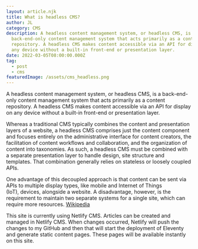 ```yaml
---
layout: article.njk
title: What is headless CMS?
author: JL
category: CMS
description: A headless content management system, or headless CMS, is a
  back-end-only content management system that acts primarily as a content
  repository. A headless CMS makes content accessible via an API for display on
  any device without a built-in front-end or presentation layer.
date: 2022-03-05T08:00:00.000Z
tag:
  - post
  - cms
featuredImage: /assets/cms_headless.png
---
```

<!--StartFragment-->

A headless content management system, or headless CMS, is a back-end-only content management system that acts primarily as a content repository. A headless CMS makes content accessible via an API for display on any device without a built-in front-end or presentation layer. [](https://en.wikipedia.org/wiki/Headless_content_management_system)

Whereas a traditional CMS typically combines the content and presentation layers of a website, a headless CMS comprises just the content component and focuses entirely on the administrative interface for content creators, the facilitation of content workflows[](https://en.wikipedia.org/wiki/Workflow "Workflow") and collaboration, and the organization of content into taxonomies.[](https://en.wikipedia.org/wiki/Headless_content_management_system#cite_note-2) As such, a headless CMS must be combined with a separate presentation layer[](https://en.wikipedia.org/wiki/Presentation_layer "Presentation layer") to handle design, site structure and templates.[](https://en.wikipedia.org/wiki/Headless_content_management_system#cite_note-3) That combination generally relies on stateless[](https://en.wikipedia.org/wiki/Stateless_protocol "Stateless protocol") or loosely coupled APIs.[](https://en.wikipedia.org/wiki/Headless_content_management_system#cite_note-4)

One advantage of this decoupled approach is that content can be sent via APIs to multiple display types,[](https://en.wikipedia.org/wiki/Headless_content_management_system#cite_note-5) like mobile and Internet of Things (IoT),[](https://en.wikipedia.org/wiki/Internet_of_things "Internet of things") devices, alongside a website.[](https://en.wikipedia.org/wiki/Headless_content_management_system#cite_note-:0-1) A disadvantage, however, is the requirement to maintain two separate systems for a single site, which can require more resources. [Wikipedia](https://en.wikipedia.org/wiki/Headless_content_management_system)[](https://en.wikipedia.org/wiki/Headless_content_management_system#cite_note-6)

This site is currently using Netlify CMS. Articles can be created and managed in Netlify CMS. When changes occurred, Netlify will push the changes to my GitHub and then that will start the deployment of Eleventy and generate static content pages. These pages will be available instantly on this site.

<!--EndFragment-->